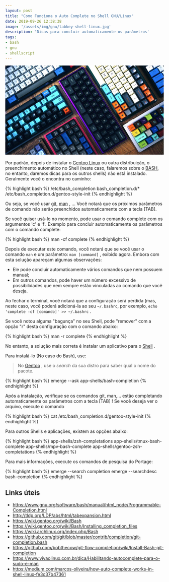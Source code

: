 ```yaml
---
layout: post
title: "Como Funciona o Auto Complete no Shell GNU/Linux"
date: 2019-09-26 12:38:38
image: '/assets/img/gnu/tabkey-shell-linux.jpg'
description: 'Dicas para concluir automaticamente os parâmetros'
tags:
- bash
- gnu
- shellscript
---
```


![Como Funciona o Auto Complete no Shell GNU/Linux](/assets/img/gnu/tabkey-shell-linux.jpg)

Por padrão, depois de instalar o [Gentoo Linux](http://cse.google.com.br/cse?cx=004473188612396442360:qs2ekmnkweq&q=Gentoo) ou outra distribuição, o preenchimento automático no Shell (neste caso, falaremos sobre o [BASH](https://terminalroot.com.br/bash/), no entanto, daremos dicas para os outros shells) não está instalado. Geralmente você o encontra no caminho:

{% highlight bash %}
/etc/bash_completion
bash_completion.d/*
/etc/bash_completion.d/gentoo-style-init
{% endhighlight %}

Ou seja, se você usar [git](https://terminalroot.com.br/git), [man](http://cse.google.com.br/cse?cx=004473188612396442360:qs2ekmnkweq&q=man) , … Você notará que os próximos parâmetros de comando não serão preenchidos automaticamente com a tecla [TAB].

Se você quiser usá-lo no momento, pode usar o comando complete com os argumentos 'c' e 'f'. Exemplo para concluir automaticamente os parâmetros com o comando complete:

{% highlight bash %}
man -cf complete
{% endhighlight %}

Depois de executar este comando, você notará que se você usar o comando `man` e um parâmetro: `man [command]` , exibido agora. Embora com esta solução apareçam algumas observações:

- Ele pode concluir automaticamente vários comandos que nem possuem manual;
- Em outros comandos, pode haver um número excessivo de possibilidades que nem sempre estão vinculadas ao comando que você deseja.

Ao fechar o terminal, você notará que a configuração será perdida (mas, neste caso, você poderá adicioná-la ao seu `~/.bashrc`, por exemplo, `echo 'complete -cf [comando]' >> ~/.bashrc` .

Se você notou alguma "bagunça" no seu Shell, pode "remover" com a opção "r" desta configuração com o comando abaixo:

{% highlight bash %}
man -r complete
{% endhighlight %}

No entanto, a solução mais correta é instalar um aplicativo para o [Shell](https://terminalroot.com.br/bash/) .

Para instalá-lo (No caso do Bash), use:

> No [Gentoo](https://gentoo.org/) , use o *search* da sua distro para saber qual o nome do pacote.	

{% highlight bash %}
emerge --ask app-shells/bash-completion
{% endhighlight %}

<script async src="https://pagead2.googlesyndication.com/pagead/js/adsbygoogle.js"></script>
<!-- Informat -->
<ins class="adsbygoogle"
     style="display:block"
     data-ad-client="ca-pub-2838251107855362"
     data-ad-slot="2327980059"
     data-ad-format="auto"
     data-full-width-responsive="true"></ins>
<script>
(adsbygoogle = window.adsbygoogle || []).push({});
</script>

Após a instalação, verifique se os comandos git, man,… estão completando automaticamente os parâmetros com a tecla [TAB] ! Se você deseja ver o arquivo, execute o comando

{% highlight bash %}
cat /etc/bash_completion.d/gentoo-style-init
{% endhighlight %}

Para outros Shells e aplicações, existem as opções abaixo:

{% highlight bash %}
app-shells/zsh-completations
app-shells/tmux-bash-complete
app-shells/mpv-bash-complete
app-shells/gentoo-zsh-completations
{% endhighlight %}

Para mais informações, execute os comandos de pesquisa do Portage:

{% highlight bash %}
emerge --search completion
emerge --searchdesc bash-completion
{% endhighlight %}

## Links úteis

+ <https://www.gnu.org/software/bash/manual/html_node/Programmable-Completion.html>
+ <http://tldp.org/LDP/abs/html/tabexpansion.html>
+ <https://wiki.gentoo.org/wiki/Bash>
+ <https://wiki.gentoo.org/wiki/Bash/Installing_completion_files>
+ <https://wiki.archlinux.org/index.php/Bash>
+ <https://github.com/git/git/blob/master/contrib/completion/git-completion.bash>
+ <https://github.com/bobthecow/git-flow-completion/wiki/Install-Bash-git-completion>
+ <https://www.vivaolinux.com.br/dica/Habilitando-autocomplete-para-o-sudo-e-man>
+ <https://medium.com/marcos-oliveira/how-auto-complete-works-in-shell-linux-fe3c37b47361>
    


